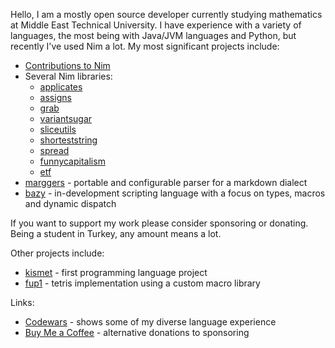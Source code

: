 Hello, I am a mostly open source developer currently studying mathematics at Middle East Technical University. I have experience with a variety of languages, the most being with Java/JVM languages and Python, but recently I've used Nim a lot. My most significant projects include:

* [Contributions to Nim](https://github.com/nim-lang/Nim/commits?author=metagn)
* Several Nim libraries:
  - [applicates](https://github.com/metagn/applicates)
  - [assigns](https://github.com/metagn/assigns)
  - [grab](https://github.com/metagn/grab)
  - [variantsugar](https://github.com/metagn/variantsugar)
  - [sliceutils](https://github.com/metagn/sliceutils)
  - [shorteststring](https://github.com/metagn/shorteststring)
  - [spread](https://github.com/metagn/spread)
  - [funnycapitalism](https://github.com/metagn/funnycapitalism)
  - [etf](https://github.com/metagn/etf)
* [marggers](https://github.com/metagn/marggers) - portable and configurable parser for a markdown dialect
* [bazy](https://github.com/metagn/bazy) - in-development scripting language with a focus on types, macros and dynamic dispatch
  
If you want to support my work please consider sponsoring or donating. Being a student in Turkey, any amount means a lot.

Other projects include:

* [kismet](https://github.com/metagn/kismet) - first programming language project
* [fup1](https://github.com/metagn/fup1) - tetris implementation using a custom macro library

Links:

* [Codewars](https://www.codewars.com/users/metagn) - shows some of my diverse language experience 
* [Buy Me a Coffee](https://www.buymeacoffee.com/metagn) - alternative donations to sponsoring

